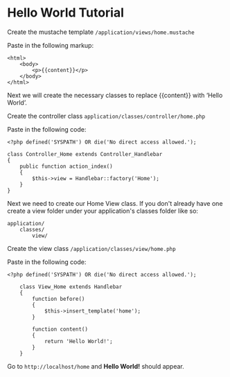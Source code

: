 # Hello World Tutorial

Create the mustache template `/application/views/home.mustache`

Paste in the following markup:

~~~
<html>
	<body>
		<p>{{content}}</p>
	</body>
</html>
~~~

Next we will create the necessary classes to replace &#123;&#123;content&#125;&#125; with &lsquo;Hello World&rsquo;.

Create the controller class `application/classes/controller/home.php`

Paste in the following code:  

~~~
<?php defined('SYSPATH') OR die('No direct access allowed.');

class Controller_Home extends Controller_Handlebar
{
    public function action_index()
    {
        $this->view = Handlebar::factory('Home');
    }
}
~~~

Next we need to create our Home View class.  If you don't already have one create a view folder under your application's classes folder like so:

~~~
application/
    classes/
        view/
~~~

Create the view class `/application/classes/view/home.php`

Paste in the following code:  

~~~
<?php defined('SYSPATH') OR die('No direct access allowed.');

    class View_Home extends Handlebar
    {
        function before()
        {
            $this->insert_template('home');
        }

        function content()
        {
            return 'Hello World!';
        }
    }
~~~

Go to `http://localhost/home` and **Hello World!** should appear.